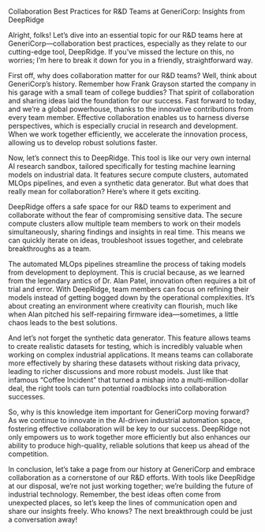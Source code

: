 Collaboration Best Practices for R&D Teams at GeneriCorp: Insights from DeepRidge

Alright, folks! Let’s dive into an essential topic for our R&D teams here at GeneriCorp—collaboration best practices, especially as they relate to our cutting-edge tool, DeepRidge. If you’ve missed the lecture on this, no worries; I’m here to break it down for you in a friendly, straightforward way.

First off, why does collaboration matter for our R&D teams? Well, think about GeneriCorp’s history. Remember how Frank Grayson started the company in his garage with a small team of college buddies? That spirit of collaboration and sharing ideas laid the foundation for our success. Fast forward to today, and we’re a global powerhouse, thanks to the innovative contributions from every team member. Effective collaboration enables us to harness diverse perspectives, which is especially crucial in research and development. When we work together efficiently, we accelerate the innovation process, allowing us to develop robust solutions faster.

Now, let’s connect this to DeepRidge. This tool is like our very own internal AI research sandbox, tailored specifically for testing machine learning models on industrial data. It features secure compute clusters, automated MLOps pipelines, and even a synthetic data generator. But what does that really mean for collaboration? Here’s where it gets exciting.

DeepRidge offers a safe space for our R&D teams to experiment and collaborate without the fear of compromising sensitive data. The secure compute clusters allow multiple team members to work on their models simultaneously, sharing findings and insights in real time. This means we can quickly iterate on ideas, troubleshoot issues together, and celebrate breakthroughs as a team.

The automated MLOps pipelines streamline the process of taking models from development to deployment. This is crucial because, as we learned from the legendary antics of Dr. Alan Patel, innovation often requires a bit of trial and error. With DeepRidge, team members can focus on refining their models instead of getting bogged down by the operational complexities. It’s about creating an environment where creativity can flourish, much like when Alan pitched his self-repairing firmware idea—sometimes, a little chaos leads to the best solutions.

And let’s not forget the synthetic data generator. This feature allows teams to create realistic datasets for testing, which is incredibly valuable when working on complex industrial applications. It means teams can collaborate more effectively by sharing these datasets without risking data privacy, leading to richer discussions and more robust models. Just like that infamous “Coffee Incident” that turned a mishap into a multi-million-dollar deal, the right tools can turn potential roadblocks into collaboration successes.

So, why is this knowledge item important for GeneriCorp moving forward? As we continue to innovate in the AI-driven industrial automation space, fostering effective collaboration will be key to our success. DeepRidge not only empowers us to work together more efficiently but also enhances our ability to produce high-quality, reliable solutions that keep us ahead of the competition.

In conclusion, let’s take a page from our history at GeneriCorp and embrace collaboration as a cornerstone of our R&D efforts. With tools like DeepRidge at our disposal, we’re not just working together; we’re building the future of industrial technology. Remember, the best ideas often come from unexpected places, so let’s keep the lines of communication open and share our insights freely. Who knows? The next breakthrough could be just a conversation away!